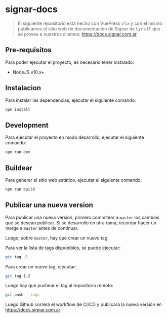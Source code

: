 # signar-docs

> El siguiente repositorio está hecho con VuePress v1.x y con el mismo publicamos el sitio web de documentación de Signar de Lyris IT que se provee a nuestros clientes: https://docs.signar.com.ar

## Pre-requisitos

Para poder ejecutar el proyecto, es necesario tener instalado:
- NodeJS v10.x+

## Instalacion

Para instalar las dependencias, ejecutar el siguiente comando:

```bash
npm install
```

## Development

Para ejecutar el proyecto en modo desarrollo, ejecutar el siguiente comando:

```bash
npm run dev
```

## Buildear

Para generar el sitio web estático, ejecutar el siguiente comando:

```bash
npm run build
```

## Publicar una nueva version

Para publicar una nueva version, primero commitear a `master` los cambios que se desean publicar. Si se desarrollo en otra rama, recordar hacer un merge a `master` antes de continuar.

Luego, sobre `master`, hay que crear un nuevo tag.

Para ver la lista de tags disponibles, se puede ejecutar:

```bash
git tag -l
```

Para crear un nuevo tag, ejecutar:

```bash
git tag 1.2
```

Luego hay que pushear el tag al repositorio remoto:

```bash
git push --tags
```

Luego Github correrá el workflow de CI/CD y publicará la nueva versión en https://docs.signar.com.ar


